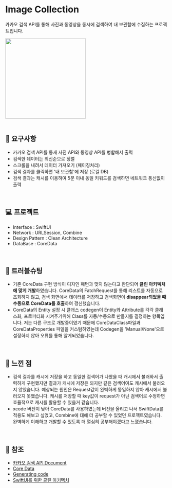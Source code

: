 # Image Collection
카카오 검색 API를 통해 사진과 동영상을 동시에 검색하여 내 보관함에 수집하는 프로젝트입니다.

<img src="https://github.com/user-attachments/assets/0cd81eaf-ffe6-4747-8ebd-120031e4328f" width="250">

<br>
<br>

## 🔎  요구사항
- 카카오 검색 API를 통새 사진 API와 동영상 API를 병합해서 출력
- 검색한 데이터는 최신순으로 정렬
- 스크롤을 내려서 데이터 가져오기 (페이징처리)
- 검색 결과를 클릭하면 '내 보관함'에 저장 (로컬 DB)
- 검색 결과는 캐시를 이용하여 5분 이내 동일 키워드를 검색하면 네트워크 통신없이 출력

<br>

## 💻 프로젝트
- Interface : SwiftUI
- Network : URLSession, Combine
- Design Pattern : Clean Architecture
- DataBase : CoreData

<br>

## 🎯 트러블슈팅
- 기존 CoreData 구현 방식이 디자인 패턴과 맞지 않는다고 판단되어 **클린 아키텍처에 맞게 개발**하였습니다. CoreData의 FatchRequest를 통해 리스트를 자동으로 조회하지 않고, 검색 화면에서 데이터를 저장하고 검색화면이 **disappear되었을 때 수동으로 CoreData를 호출**하여 갱신했습니다.
- CoreData의 Entity 설정 시 클래스 codegen이 Entity와 Attribute를 각각 클래스화, 프로퍼티화 시켜주기위해 Class를 자동/수동으로 만들지를 결정하는 항목입니다. 저는 다른 구조로 개발중이였기 때문에 CoreDataClass파일과 CoreDataProperties 파일을 커스텀하였는데 Codegen을 'Manual/None'으로 설정하지 않아 오류를 통해 알게되었습니다.

<br>

## 🧰 느낀 점
- 검색 걸과를 캐시에 저장을 하고 동일한 검색어가 나왔을 때 캐시에서 불러와서 출력하게 구현했지만 결과가 캐시에 저장은 되지만 같은 검색어여도 캐시에서 불러오지 않았습니다. 예상되는 원인은 Request값이 완벽하게 똥일하지 않아 캐시에서 불러오지 못했습니다. 캐시를 저장할 때 key값이 request가 아닌 검색어로 수정하면 효율적으로 캐시를 활용할 수 있을거 같습니다.
- xcode 버전이 낮아 CoreData를 사용하였는데 버전을 올리고 나서 SwiftData를 적용도 해보고 싶었고, Combine에 대해 더 공부할 수 있었던 프로젝트였습니다. 완벽하게 이해하고 개발할 수 있도록 더 열심히 공부해야겠다고 느꼈습니다.

<br>

## 🔗 참조
- [카카오 검색 API Document](https://developers.kakao.com/product/search) <br>
- [Core Data](https://developer.apple.com/documentation/coredata) <br>
- [Generating code](https://developer.apple.com/documentation/coredata/modeling_data/generating_code) <br>
- [SwiftUI를 위한 클린 아키텍처](https://gon125.github.io/posts/SwiftUI%EB%A5%BC-%EC%9C%84%ED%95%9C-%ED%81%B4%EB%A6%B0-%EC%95%84%ED%82%A4%ED%85%8D%EC%B2%98/) <br>
